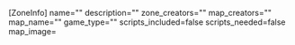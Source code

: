 [ZoneInfo]
name=""
description=""
zone_creators=""
map_creators=""
map_name=""
game_type=""
scripts_included=false
scripts_needed=false
map_image=